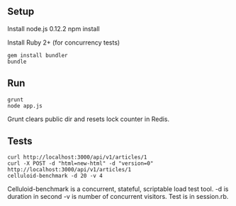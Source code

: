 
Setup
-----
Install node.js 0.12.2
    npm install

Install Ruby 2+ (for concurrency tests)

    gem install bundler
    bundle


Run
---
    grunt
    node app.js

Grunt clears public dir and resets lock counter in Redis.

Tests
---------
    curl http://localhost:3000/api/v1/articles/1
    curl -X POST -d "html=new-html" -d "version=0" http://localhost:3000/api/v1/articles/1
    celluloid-benchmark -d 20 -v 4

Celluloid-benchmark is a concurrent, stateful, scriptable load test tool. -d is duration in second -v is number of concurrent visitors. Test is in session.rb.